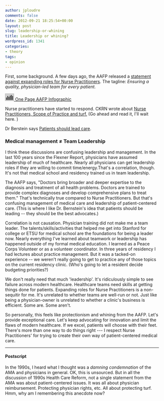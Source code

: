 ```yaml
---
author: jploudre
comments: false
date: 2012-09-21 18:25:54+00:00
layout: post
slug: leadership-or-whining
title: Leadership or whining?
wordpress_id: 1341
categories:
- theory
tags:
- opinion
---
```


First, some background. A few days ago, the AAFP released a [statement against expanding roles for Nurse Practitioners](http://www.aafp.org/online/en/home/membership/initiatives/nps/patientcare/changing.html). The tagline: *Ensuring a quality, physician-led team for every patient.* 

[![](/files/2011/01/17-bar-chart.png) One Page AAFP Infographic](/files/2012/09/PCMH-AAFPInfographic.pdf)

Nurse practitioners have started to respond. CKRN wrote about [Nurse Practitioners, Scope of Practice and turf.](http://ckrn.tumblr.com/post/31940128969/nurse-practitioners-scope-of-practice-and-turf) (Go ahead and read it, I'll wait here. )

Dr Berstein says [Patients should lead care](http://futureoffamilymedicine.blogspot.com/2012/09/patients-are-real-leaders-in-patient.html?m=0).

### Medical management ≠ Team Leadership

I think these discussions are confusing leadership and management. In the last 100 years since the Flexner Report, physicians have assumed leadership of much of healthcare. Nearly all physicians can get leadership roles if they are willing to commit time/energy.That's a correlation, though. It's not that medical school and residency trained us in team leadership. 

The AAFP says, "Doctors bring broader and deeper expertise to the diagnosis and treatment of all health problems. Doctors are trained to provide complex diagnoses and develop comprehensive plans to treat them." That's technically true compared to Nurse Practitioners. But that's confusing management of medical care and leadership of patient-centered care. (This is where I like Dr. Bernstein's idea that patients should be leading -- they should be the best advocates.)

Correlation is not causation. Physician training did not make me a team leader. The talents/skills/activities that helped me get into Stanford for college or ETSU for medical school are the foundations for being a leader now. Nearly everything I've learned about teamwork or leadership has happened outside of my formal medical education. I learned as a Peace Corps Volunteer or as a volunteer coordinator. In three years of residency I had lectures about practice management. But it was a tacked-on experience  -- we weren't really going to get to practice any of those topics on the current residency clinic. (Who's going to let a resident decide budgeting priorities?)

We don't really need that much 'leadership'. It's ridiculously simple to see failure across modern healthcare. Healthcare teams need skills at getting things done for patients. Expanding roles for Nurse Practitioners is a non-sequitir for me. It's unrelated to whether teams are well-run or not. Just like being a physician-owner is unrelated to whether a clinic's business is efficient. Some are. Some aren't.

So personally, this feels like protectionism and whining from the AAFP. Let's provide exceptional care. Let's keep advocating for innovation and limit the flaws of modern healthcare. If we excel, patients will choose with their feet. There's more than one way to do things right --- I respect Nurse Practitioners' for trying to create their own way of patient-centered medical care. 

-----------------
 

#### Postscript

In the 1990s, I heard what I thought was a *damning condemnation* of the AMA and physicians in general. OK, this is unsourced. But in all the discussion of 1990s Health Care Reform, not a single statement from the AMA was about patient-centered issues. It was all about physician reimbursement. Protecting physician rights, etc. All about protecting turf. Hmm, why am I remembering this anecdote now?

